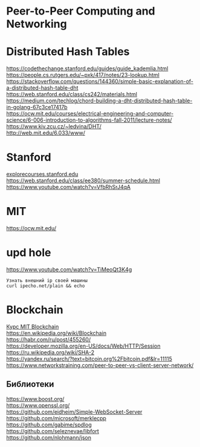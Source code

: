 # Peer-to-Peer Computing and Networking


# Distributed Hash Tables
https://codethechange.stanford.edu/guides/guide_kademlia.html  
https://people.cs.rutgers.edu/~pxk/417/notes/23-lookup.html  
https://stackoverflow.com/questions/144360/simple-basic-explanation-of-a-distributed-hash-table-dht  
https://web.stanford.edu/class/cs242/materials.html  
https://medium.com/techlog/chord-building-a-dht-distributed-hash-table-in-golang-67c3ce17417b  
https://ocw.mit.edu/courses/electrical-engineering-and-computer-science/6-006-introduction-to-algorithms-fall-2011/lecture-notes/  
https://www.kiv.zcu.cz/~ledvina/DHT/  
http://web.mit.edu/6.033/www/  

# Stanford
[explorecourses.stanford.edu](https://explorecourses.stanford.edu/search;jsessionid=sbhm6li6e8wf1mb63jxxxr8os?view=catalog&academicYear=&page=0&q=CS&filter-departmentcode-CS=on&filter-coursestatus-Active=on&filter-term-Winter=on)  
https://web.stanford.edu/class/ee380/summer-schedule.html  
https://www.youtube.com/watch?v=VfbRhSrJ4qA  

# MIT
https://ocw.mit.edu/  

# upd hole
https://www.youtube.com/watch?v=TiMeoQt3K4g  
```
Узнать внешний ip своей машины
curl ipecho.net/plain && echo
```

# Blockchain
[Курс MIT Blockchain](https://ocw.mit.edu/courses/sloan-school-of-management/15-s12-blockchain-and-money-fall-2018/lecture-slides/)  
https://en.wikipedia.org/wiki/Blockchain  
https://habr.com/ru/post/455260/  
https://developer.mozilla.org/en-US/docs/Web/HTTP/Session  
https://ru.wikipedia.org/wiki/SHA-2  
https://yandex.ru/search/?text=bitcoin.org%2Fbitcoin.pdf&lr=11115  
https://www.networkstraining.com/peer-to-peer-vs-client-server-network/  
## Библиотеки
https://www.boost.org/  
https://www.openssl.org/  
https://github.com/eidheim/Simple-WebSocket-Server  
https://github.com/microsoft/merklecpp  
https://github.com/gabime/spdlog  
https://github.com/seleznevae/libfort  
https://github.com/nlohmann/json  
